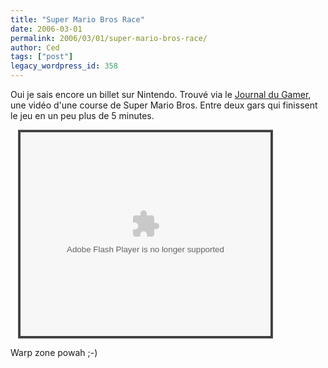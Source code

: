 ```yaml
---
title: "Super Mario Bros Race"
date: 2006-03-01
permalink: 2006/03/01/super-mario-bros-race/
author: Ced
tags: ["post"]
legacy_wordpress_id: 358
---
```


Oui je sais encore un billet sur Nintendo. Trouvé via le [Journal du Gamer](http://www.journaldugamer.com/index.php?2006/03/01/755-une-course-de-super-mario-bros), une vidéo d'une course de Super Mario Bros. Entre deux gars qui finissent le jeu en un peu plus de 5 minutes.

<div style="width:400px; padding: 3px; background: #404040; border: 1px solid #575757; margin-left: 12px"><embed style="width:400px; height:326px" id="VideoPlayback" align="middle" type="application/x-shockwave-flash" src="http://video.google.com/googleplayer.swf?videoUrl=http%3A%2F%2Fvp.video.google.com%2Fvideodownload%3Fversion%3D0%26secureurl%3DpwAAAGfwcLAMUwcU0dk76u9ECfKSHOFRNek0MCW21SYOfLISIzbT_NOJnQmHDFir4Klu3X2jALs6sw3J34PJ_kVFty2CwvpQdS_zUAAjz1sC--gQS12S1Yk9g6hYU8JQN1XNdHBeQ_korBlMJnTMllbni8qkeAA-uvmGGy5t9ThKS4A_aaN7z_ljnXASU3a5o1S-_B7srs-ZCz9Ob560vEqmZRSD8AufOQMcThQg_7Y6hCTV%26sigh%3DhXVecwTWjOEN7rFfuVyh2-V6wmQ%26begin%3D0%26len%3D385784%26docid%3D6590364564874563352&thumbnailUrl=http%3A%2F%2Fvideo.google.com%2FThumbnailServer%3Fcontentid%3D6a5f69c8c92fefdf%26second%3D5%26itag%3Dw320%26urlcreated%3D1140818044%26sigh%3DCR4wlYatMiSu3Ls91CBymd-eozY&playerId=6590364564874563352&playerMode=embedded" allowScriptAccess="sameDomain" quality="best" bgcolor="#ffffff" scale="noScale" wmode="window" salign="TL" ></embed></div>

<!-- excerpt -->

Warp zone powah ;-)
